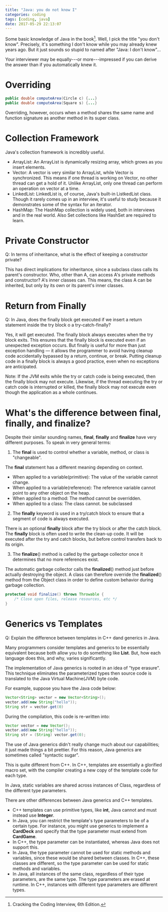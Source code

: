```yaml
---
title: "Java: you do not know I"
categories: coding
tags: [coding, java]
date: 2017-05-29 22:13:07
---
```


Some basic knowledge of Java in the book[^1]. Well, I pick the title "you don't know". Precisely, it's something I don't know while you may already knew years ago. But it just sounds so stupid to named after "Java: I don't know"...

Your interviewer may be equally---or more---impressed if you can derive the answer than if you automatically knew it.


# Overriding

```java
public double computeArea(Circle c) {...}
public double computeArea(Square s) {...}
```

Overriding, however, occurs when a method shares the same name and function signature as another method in its super class.

<!--more-->

# Collection Framework <P166>

Java's collection framework is incredibly useful.

- ArrayList: An ArrayList is dynamically resizing array, which grows as you insert elements.
- Vector: A vector is very similar to ArrayList, while Vector is synchronized. This means if one thread is working on Vector, no other thread can get a hold of it. Unlike ArrayList, only one thread can perform an operation on vector at a time.
- LinkedList: LinkedList is, of course, Java's built-in ListkedList class. Though it rarely comes up in an interview, it's useful to study because it demonstrates some of the syntax for an iterator.
- HashMap: The HashMap collection is widely used, both in interviews and in the real world. Also Set collections like HashSet are required to learn.

# Private Constructor <P433>
Q: In terms of inheritance, what is the effect of keeping a constructor private?

This has direct implications for inheritance, since a subclass class calls its parent's constructor. Who, other than A, can access A's private methods and constructor? A's inner classes can. This means, the class A can be inherited, but only by its own or its parent's inner classes.

# Return from Finally <P433>
Q: In Java, does the finally block get executed if we insert a return statement inside the try block o a try-catch-finally?

Yes, it will get executed. The finally block always executes when the try block exits. This ensures that the finally block is executed even if an unexpected exception occurs. But finally is useful for more than just exception handling — it allows the programmer to avoid having cleanup code accidentally bypassed by a return, continue, or break. Putting cleanup code in a finally block is always a good practice, even when no exceptions are anticipated.

Note: If the JVM exits while the try or catch code is being executed, then the finally block may not execute. Likewise, if the thread executing the try or catch code is interrupted or killed, the finally block may not execute even though the application as a whole continues.

# What's the difference between final, finally, and finalize? <P433-435>
Despite their similar sounding names, **final**, **finally** and **finalize** have very different purposes.
To speak in very general terms:
1. The **final** is used to control whether a variable, method, or class is "changeable".

The **final** statement has a different meaning depending on context.

- When applied to a variable(primitive): The value of the variable cannot change.
- When applied to a variable(reference): The reference variable cannot point to any other object on the heap.
- When applied to a method: The method cannot be overridden.
- When applied to a class: The class cannot. be subclassed

2. The **finally** keyword is used in a try/catch block to ensure that a segment of code is always executed.

There is an optional **finally** block after the try block or after the catch block. The **finally** block is often used to write the clean-up code. It will be executed after the try and catch blocks, but before control transfers back to its origin.

3. The **finalize**() method is called by the garbage collector once it determines that no more references exist.

The automatic garbage collector calls the **finalized**() method just before actually destroying the object. A class can therefore override the **finalized**() method from the Object class in order to define custom behavior during garbage collection.

```java
protected void finalize() throws Throwable {
    /* Close open files, release resources, etc */
}
```

# Generics vs Templates <P435>
Q: Explain the difference between templates in C++ dand generics in Java.

Many programmers consider templates and generics to be essentially equivalent because both allow you to do something like **List<String>**. But, how each language does this, and why, varies significantly.

The implementation of Java generics is rooted in an idea of "type erasure". This technique eliminates the parameterized types then source code is translated to the Java Virtual Machine(JVM) byte code.

For example, suppose you have the Java code below:

```java
Vector<String> vector = new Vector<String>();
vector.add(new String("hello"));
String str = vector.get(0)
```
During the compilation, this code is re-written into:

```java
Vector vector = new Vector();
vector.add(new String("hello"));
String str = (String) vector.get(0);
```

The use of Java generics didn't really change much about our capabilities; it just made things a bit prettier. For this reason, Java generics are sometimes called "syntactic sugar".

This is quite different from C++. In C++, templates are essentially a glorified macro set, with the compiler creating a new copy of the template code for each type.

In Java, static variables are shared across instances of Class, regardless of the different type parameters.

There are other differences between Java generics and C++ templates.
- C++ templates can use primitive types, like **int**, Java cannot and must instead use **Integer**.
- In Java, you can restrict the template's type parameters to be of a certain type. For instance, you might use generics to implement a **CardDeck** and specify that the type parameter must extend from **CardGame**.
- In C++, the type parameter can be instantiated, whereas Java does not support this.
- In Java, the type parameter cannot be used for static methods and variables, since these would be shared between classes. In C++, these classes are different, so the type parameter can be used for static methods and variables.
- In Java, all instances of the same class, regardless of their type parameters, are the same type. The type parameters are erased at runtime. In C++, instances with different type parameters are different types.

[^1]: Cracking the Coding Interview, 6th Edition.
